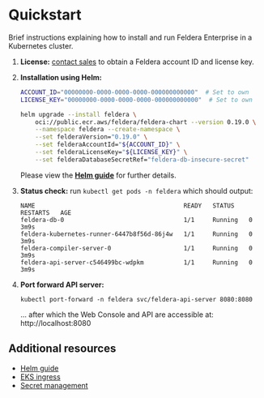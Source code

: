 # Quickstart

Brief instructions explaining how to install and run Feldera Enterprise
in a Kubernetes cluster.

1. **License:** [contact sales](https://calendly.com/d/cn7m-grv-mzm/feldera-demo) to obtain a Feldera account ID and license key.

2. **Installation using Helm:**
   ```bash
   ACCOUNT_ID="00000000-0000-0000-0000-000000000000"  # Set to own
   LICENSE_KEY="00000000-0000-0000-0000-000000000000"  # Set to own

   helm upgrade --install feldera \
       oci://public.ecr.aws/feldera/feldera-chart --version 0.19.0 \
       --namespace feldera --create-namespace \
       --set felderaVersion="0.19.0" \
       --set felderaAccountId="${ACCOUNT_ID}" \
       --set felderaLicenseKey="${LICENSE_KEY}" \
       --set felderaDatabaseSecretRef="feldera-db-insecure-secret"
   ```
   Please view the [**Helm guide**](helm-guide.md) for further details.

3. **Status check:** run `kubectl get pods -n feldera` which should output:
   ```
   NAME                                         READY   STATUS    RESTARTS   AGE
   feldera-db-0                                 1/1     Running   0          3m9s
   feldera-kubernetes-runner-6447b8f56d-86j4w   1/1     Running   0          3m9s
   feldera-compiler-server-0                    1/1     Running   0          3m9s
   feldera-api-server-c546499bc-wdpkm           1/1     Running   0          3m9s
   ```

4. **Port forward API server:**
   ```
   kubectl port-forward -n feldera svc/feldera-api-server 8080:8080
   ```
   ... after which the Web Console and API are accessible at: http://localhost:8080

## Additional resources

* [Helm guide](helm-guide.md)
* [EKS ingress](kubernetes-guides/eks/ingress.md)
* [Secret management](kubernetes-guides/secret-management.md)
